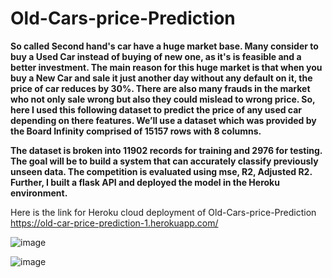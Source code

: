 # Old-Cars-price-Prediction


**So called Second hand's car have a huge market base. Many consider to buy a Used Car instead of buying of new one, as it's is feasible and a better investment.
The main reason for this huge market is that when you buy a New Car and sale it just another day without any default on it, the price of car reduces by 30%.
There are also many frauds in the market who not only sale wrong but also they could mislead to wrong price.
So, here I used this following dataset to predict the price of any used car depending on there features.
We’ll use a dataset which was provided by the Board Infinity comprised of 15157 rows    with 8 columns.**

**The dataset is broken into 11902 records for training and 2976 for testing. The goal will be to build a system that can accurately classify previously unseen data. The competition is evaluated using mse, R2, Adjusted R2. Further, I built a flask API and deployed the model in the Heroku environment.**

Here is the link for Heroku cloud deployment of Old-Cars-price-Prediction https://old-car-price-prediction-1.herokuapp.com/

![image](https://user-images.githubusercontent.com/79050063/118366458-ef1c7c80-b5bd-11eb-9281-5081d71e29cb.png)

![image](https://user-images.githubusercontent.com/79050063/118366476-ff345c00-b5bd-11eb-9387-1175799250a3.png)
